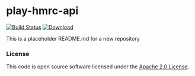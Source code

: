 
# play-hmrc-api

[![Build Status](https://travis-ci.org/hmrc/play-hmrc-api.svg?branch=master)](https://travis-ci.org/hmrc/play-hmrc-api) [ ![Download](https://api.bintray.com/packages/hmrc/releases/play-hmrc-api/images/download.svg) ](https://bintray.com/hmrc/releases/play-hmrc-api/_latestVersion)

This is a placeholder README.md for a new repository

### License

This code is open source software licensed under the [Apache 2.0 License]("http://www.apache.org/licenses/LICENSE-2.0.html").
    